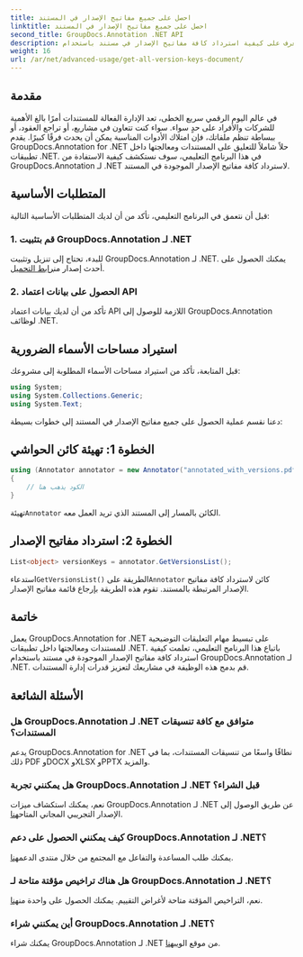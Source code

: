```yaml
---
title: احصل على جميع مفاتيح الإصدار في المستند
linktitle: احصل على جميع مفاتيح الإصدار في المستند
second_title: GroupDocs.Annotation .NET API
description: تعرف على كيفية استرداد كافة مفاتيح الإصدار في مستند باستخدام GroupDocs.Annotation لـ .NET. قم بتعزيز قدرات إدارة المستندات الخاصة بك مع هذا البرنامج الشامل.
weight: 16
url: /ar/net/advanced-usage/get-all-version-keys-document/
---
```

## مقدمة
في عالم اليوم الرقمي سريع الخطى، تعد الإدارة الفعالة للمستندات أمرًا بالغ الأهمية للشركات والأفراد على حدٍ سواء. سواء كنت تتعاون في مشاريع، أو تراجع العقود، أو ببساطة تنظم ملفاتك، فإن امتلاك الأدوات المناسبة يمكن أن يحدث فرقًا كبيرًا. يقدم GroupDocs.Annotation for .NET حلاً شاملاً للتعليق على المستندات ومعالجتها داخل تطبيقات .NET. في هذا البرنامج التعليمي، سوف نستكشف كيفية الاستفادة من GroupDocs.Annotation لـ .NET لاسترداد كافة مفاتيح الإصدار الموجودة في المستند.
## المتطلبات الأساسية
قبل أن نتعمق في البرنامج التعليمي، تأكد من أن لديك المتطلبات الأساسية التالية:
### 1. قم بتثبيت GroupDocs.Annotation لـ .NET
 للبدء، تحتاج إلى تنزيل وتثبيت GroupDocs.Annotation لـ .NET. يمكنك الحصول على أحدث إصدار من[رابط التحميل](https://releases.groupdocs.com/annotation/net/).
### 2. الحصول على بيانات اعتماد API
تأكد من أن لديك بيانات اعتماد API اللازمة للوصول إلى GroupDocs.Annotation لوظائف .NET.

## استيراد مساحات الأسماء الضرورية
قبل المتابعة، تأكد من استيراد مساحات الأسماء المطلوبة إلى مشروعك:
```csharp
using System;
using System.Collections.Generic;
using System.Text;
```

دعنا نقسم عملية الحصول على جميع مفاتيح الإصدار في المستند إلى خطوات بسيطة:
## الخطوة 1: تهيئة كائن الحواشي
```csharp
using (Annotator annotator = new Annotator("annotated_with_versions.pdf"))
{
    // الكود يذهب هنا
}
```
 تهيئة`Annotator` الكائن بالمسار إلى المستند الذي تريد العمل معه.
## الخطوة 2: استرداد مفاتيح الإصدار
```csharp
List<object> versionKeys = annotator.GetVersionsList();
```
 استدعاء`GetVersionsList()` الطريقة على`Annotator` كائن لاسترداد كافة مفاتيح الإصدار المرتبطة بالمستند. تقوم هذه الطريقة بإرجاع قائمة مفاتيح الإصدار.

## خاتمة
يعمل GroupDocs.Annotation for .NET على تبسيط مهام التعليقات التوضيحية للمستندات ومعالجتها داخل تطبيقات .NET. باتباع هذا البرنامج التعليمي، تعلمت كيفية استرداد كافة مفاتيح الإصدار الموجودة في مستند باستخدام GroupDocs.Annotation لـ .NET. قم بدمج هذه الوظيفة في مشاريعك لتعزيز قدرات إدارة المستندات.
## الأسئلة الشائعة
### هل GroupDocs.Annotation لـ .NET متوافق مع كافة تنسيقات المستندات؟
يدعم GroupDocs.Annotation for .NET نطاقًا واسعًا من تنسيقات المستندات، بما في ذلك PDF وDOCX وXLSX وPPTX والمزيد.
### هل يمكنني تجربة GroupDocs.Annotation لـ .NET قبل الشراء؟
 نعم، يمكنك استكشاف ميزات GroupDocs.Annotation لـ .NET عن طريق الوصول إلى الإصدار التجريبي المجاني المتاح[هنا](https://releases.groupdocs.com/).
### كيف يمكنني الحصول على دعم GroupDocs.Annotation لـ .NET؟
 يمكنك طلب المساعدة والتفاعل مع المجتمع من خلال منتدى الدعم[هنا](https://forum.groupdocs.com/c/annotation/10).
### هل هناك تراخيص مؤقتة متاحة لـ GroupDocs.Annotation لـ .NET؟
 نعم، التراخيص المؤقتة متاحة لأغراض التقييم. يمكنك الحصول على واحدة من[هنا](https://purchase.groupdocs.com/temporary-license/).
### أين يمكنني شراء GroupDocs.Annotation لـ .NET؟
 يمكنك شراء GroupDocs.Annotation لـ .NET من موقع الويب[هنا](https://purchase.groupdocs.com/buy).